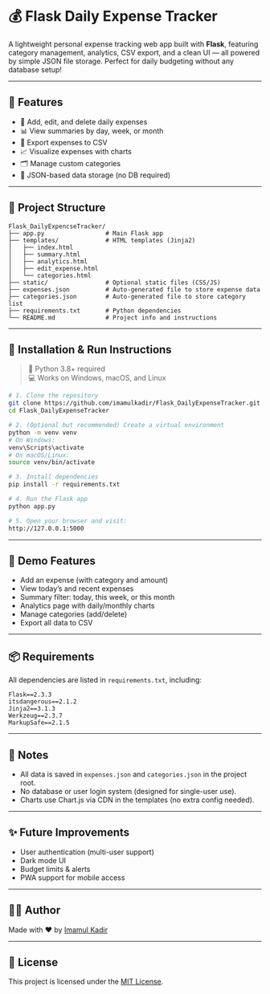 # 💰 Flask Daily Expense Tracker

A lightweight personal expense tracking web app built with **Flask**, featuring category management, analytics, CSV export, and a clean UI — all powered by simple JSON file storage. Perfect for daily budgeting without any database setup!

---

## 📸 Features

- 📝 Add, edit, and delete daily expenses
- 📊 View summaries by day, week, or month
- 📂 Export expenses to CSV
- 📈 Visualize expenses with charts
- 🗂 Manage custom categories
- 📁 JSON-based data storage (no DB required)

---

## 📁 Project Structure

```
Flask_DailyExpencseTracker/
├── app.py                 # Main Flask app
├── templates/             # HTML templates (Jinja2)
│   ├── index.html
│   ├── summary.html
│   ├── analytics.html
│   ├── edit_expense.html
│   └── categories.html
├── static/                # Optional static files (CSS/JS)
├── expenses.json          # Auto-generated file to store expense data
├── categories.json        # Auto-generated file to store category list
├── requirements.txt       # Python dependencies
└── README.md              # Project info and instructions
```

---

## 🚀 Installation & Run Instructions

> 🐍 Python 3.8+ required  
> 💻 Works on Windows, macOS, and Linux

```bash
# 1. Clone the repository
git clone https://github.com/imamulkadir/Flask_DailyExpenseTracker.git
cd Flask_DailyExpenseTracker

# 2. (Optional but recommended) Create a virtual environment
python -m venv venv
# On Windows:
venv\Scripts\activate
# On macOS/Linux:
source venv/bin/activate

# 3. Install dependencies
pip install -r requirements.txt

# 4. Run the Flask app
python app.py

# 5. Open your browser and visit:
http://127.0.0.1:5000
```

---

## 🧪 Demo Features

- Add an expense (with category and amount)
- View today’s and recent expenses
- Summary filter: today, this week, or this month
- Analytics page with daily/monthly charts
- Manage categories (add/delete)
- Export all data to CSV

---

## 📦 Requirements

All dependencies are listed in `requirements.txt`, including:

```
Flask==2.3.3
itsdangerous==2.1.2
Jinja2==3.1.3
Werkzeug==2.3.7
MarkupSafe==2.1.5
```

---

## 📌 Notes

- All data is saved in `expenses.json` and `categories.json` in the project root.
- No database or user login system (designed for single-user use).
- Charts use Chart.js via CDN in the templates (no extra config needed).

---

## ✨ Future Improvements

- User authentication (multi-user support)
- Dark mode UI
- Budget limits & alerts
- PWA support for mobile access

---

## 🧑‍💻 Author

Made with ❤️ by [Imamul Kadir](https://github.com/imamulkadir)

---

## 📝 License

This project is licensed under the [MIT License](LICENSE).
